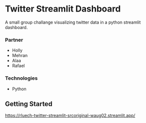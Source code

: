 # Twitter Streamlit Dashboard

A small group challange visualizing twitter data in a python streamlit dashboard.

### Partner
* Holly
* Mehran
* Alaa
* Rafael


### Technologies
* Python


## Getting Started
https://rluech-twitter-streamlit-srcoriginal-waug02.streamlit.app/